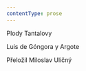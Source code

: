 ```yaml
---
contentType: prose
---
```


<section>

Plody Tantalovy

Luis de Góngora y Argote

Přeložil Miloslav Uličný

</section>
